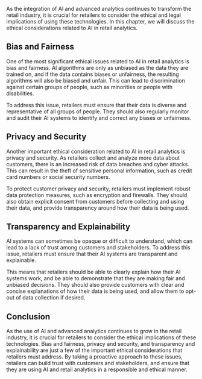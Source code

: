 
As the integration of AI and advanced analytics continues to transform the retail industry, it is crucial for retailers to consider the ethical and legal implications of using these technologies. In this chapter, we will discuss the ethical considerations related to AI in retail analytics.

Bias and Fairness
-----------------

One of the most significant ethical issues related to AI in retail analytics is bias and fairness. AI algorithms are only as unbiased as the data they are trained on, and if the data contains biases or unfairness, the resulting algorithms will also be biased and unfair. This can lead to discrimination against certain groups of people, such as minorities or people with disabilities.

To address this issue, retailers must ensure that their data is diverse and representative of all groups of people. They should also regularly monitor and audit their AI systems to identify and correct any biases or unfairness.

Privacy and Security
--------------------

Another important ethical consideration related to AI in retail analytics is privacy and security. As retailers collect and analyze more data about customers, there is an increased risk of data breaches and cyber attacks. This can result in the theft of sensitive personal information, such as credit card numbers or social security numbers.

To protect customer privacy and security, retailers must implement robust data protection measures, such as encryption and firewalls. They should also obtain explicit consent from customers before collecting and using their data, and provide transparency around how their data is being used.

Transparency and Explainability
-------------------------------

AI systems can sometimes be opaque or difficult to understand, which can lead to a lack of trust among customers and stakeholders. To address this issue, retailers must ensure that their AI systems are transparent and explainable.

This means that retailers should be able to clearly explain how their AI systems work, and be able to demonstrate that they are making fair and unbiased decisions. They should also provide customers with clear and concise explanations of how their data is being used, and allow them to opt-out of data collection if desired.

Conclusion
----------

As the use of AI and advanced analytics continues to grow in the retail industry, it is crucial for retailers to consider the ethical implications of these technologies. Bias and fairness, privacy and security, and transparency and explainability are just a few of the important ethical considerations that retailers must address. By taking a proactive approach to these issues, retailers can build trust with customers and stakeholders, and ensure that they are using AI and retail analytics in a responsible and ethical manner.
